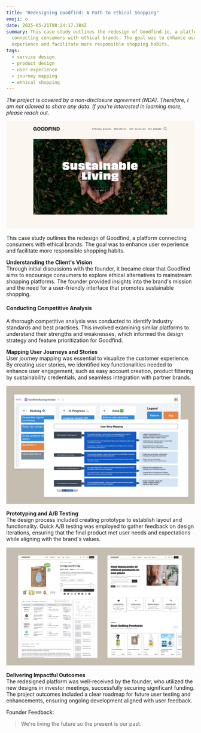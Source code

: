 ```yaml
---
title: "Redesigning Goodfind: A Path to Ethical Shopping"
emoji: ❂
date: 2025-05-21T08:24:17.384Z
summary: This case study outlines the redesign of Goodfind.io, a platform
  connecting consumers with ethical brands. The goal was to enhance user
  experience and facilitate more responsible shopping habits.
tags:
  - service design
  - product design
  - user experience
  - journey mapping
  - ethical shopping
---
```

*The project is covered by a non-disclosure agreement (NDA). Therefore, I am not allowed to share any data. If you're interested in learning more, please reach out.*

![](/src/assets/img/ethical-alternatives-to-everything-goodfind.jpg)

This case study outlines the redesign of Goodfind, a platform connecting consumers with ethical brands. The goal was to enhance user experience and facilitate more responsible shopping habits.

**Understanding the Client's Vision**\
Through initial discussions with the founder, it became clear that Goodfind aims to encourage consumers to explore ethical alternatives to mainstream shopping platforms. The founder provided insights into the brand's mission and the need for a user-friendly interface that promotes sustainable shopping.

#### Conducting Competitive Analysis

A thorough competitive analysis was conducted to identify industry standards and best practices. This involved examining similar platforms to understand their strengths and weaknesses, which informed the design strategy and feature prioritization for Goodfind.

**Mapping User Journeys and Stories**\
User journey mapping was essential to visualize the customer experience. By creating user stories, we identified key functionalities needed to enhance user engagement, such as easy account creation, product filtering by sustainability credentials, and seamless integration with partner brands.

![](/src/assets/img/screenshot-2025-04-20-at-14.22.36.png)

**Prototyping and A/B Testing**\
The design process included creating prototype to establish layout and functionality. Quick A/B testing was employed to gather feedback on design iterations, ensuring that the final product met user needs and expectations while aligning with the brand's values. 

![](/src/assets/img/screenshot-2025-04-20-at-14.34.55.png)

**Delivering Impactful Outcomes**\
The redesigned platform was well-received by the founder, who utilized the new designs in investor meetings, successfully securing significant funding. The project outcomes included a clear roadmap for future user testing and enhancements, ensuring ongoing development aligned with user feedback.

Founder Feedback:

> We're living the future so
> the present is our past.